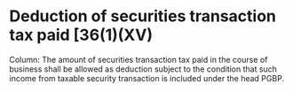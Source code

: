 # Deduction of securities transaction tax paid [36(1)(XV)

Column: The amount of securities transaction tax paid in the course of business shall be allowed as deduction subject to the condition that such income from taxable security transaction is included under the head PGBP.